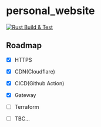 # personal_website

[![Rust Build & Test](https://github.com/Yougigun/personal_website/actions/workflows/rust.ci.yml/badge.svg?branch=main&event=push)](https://github.com/Yougigun/personal_website/actions/workflows/rust.ci.yml)

## Roadmap

- [x] HTTPS
- [x] CDN(Cloudflare)
- [x] CICD(Github Action)
- [x] Gateway
- [ ] Terraform
- [ ] TBC...

